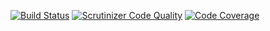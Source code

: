 [![Build Status](https://travis-ci.org/francescroldan/integration.svg?branch=master)](https://travis-ci.org/francescroldan/integration)
[![Scrutinizer Code Quality](https://scrutinizer-ci.com/g/francescroldan/integration/badges/quality-score.png?b=master)](https://scrutinizer-ci.com/g/francescroldan/integration/?branch=master)
[![Code Coverage](https://scrutinizer-ci.com/g/francescroldan/integration/badges/coverage.png?b=master)](https://scrutinizer-ci.com/g/francescroldan/integration/?branch=master)